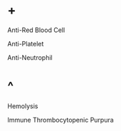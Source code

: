 # +

Anti-Red Blood Cell

Anti-Platelet

Anti-Neutrophil

# ^

Hemolysis

Immune Thrombocytopenic Purpura
